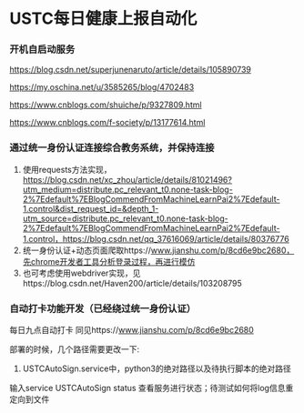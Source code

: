 # USTC每日健康上报自动化

### 开机自启动服务

https://blog.csdn.net/superjunenaruto/article/details/105890739

https://my.oschina.net/u/3585265/blog/4702483

https://www.cnblogs.com/shuiche/p/9327809.html

https://www.cnblogs.com/f-society/p/13177614.html

### 通过统一身份认证连接综合教务系统，并保持连接

1. 使用requests方法实现，https://blog.csdn.net/xc_zhou/article/details/81021496?utm_medium=distribute.pc_relevant_t0.none-task-blog-2%7Edefault%7EBlogCommendFromMachineLearnPai2%7Edefault-1.control&dist_request_id=&depth_1-utm_source=distribute.pc_relevant_t0.none-task-blog-2%7Edefault%7EBlogCommendFromMachineLearnPai2%7Edefault-1.control，https://blog.csdn.net/qq_37616069/article/details/80376776
2. 统一身份认证+动态页面爬取https://www.jianshu.com/p/8cd6e9bc2680，先chrome开发者工具分析登录过程，再进行模仿
3. 也可考虑使用webdriver实现，见https://blog.csdn.net/Haven200/article/details/103208795

### 自动打卡功能开发（已经绕过统一身份认证）

每日九点自动打卡
同见https://www.jianshu.com/p/8cd6e9bc2680

部署的时候，几个路径需要更改一下:
1. USTCAutoSign.service中，python3的绝对路径以及待执行脚本的绝对路径

输入service USTCAutoSign status 查看服务进行状态；待测试如何将log信息重定向到文件